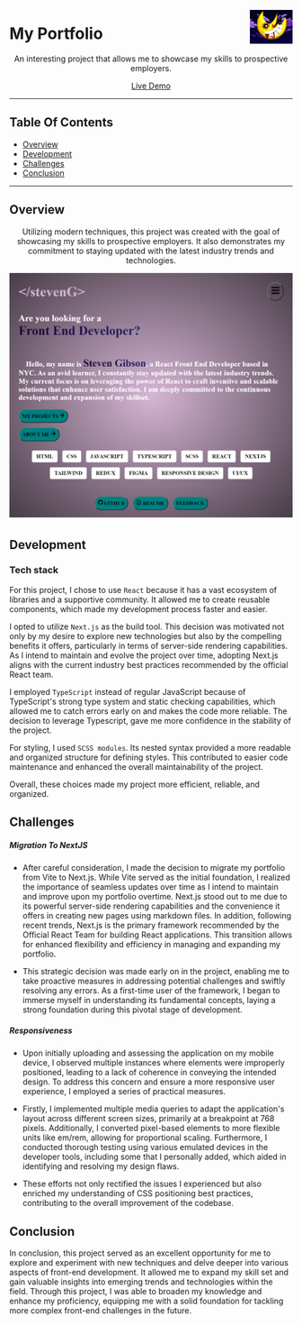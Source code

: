 <a target="_blank" href="https://steveng.vercel.app/"> <img src="public/assets/moon.png" align="right" height="60" />
</a>

# My Portfolio

<p align="center">An interesting project that allows me to showcase my skills to prospective employers.</p>

<p align="center"> <a target="_blank" href="https://steveng.vercel.app/"> Live Demo </a> </p>

---
## Table Of Contents
  - [Overview](#overview)
  - [Development](#development)
  - [Challenges](#challenges)
  - [Conclusion](#conclusion)
---

## Overview
<p align="center">Utilizing modern techniques, this project was created with the goal of showcasing my skills to prospective employers. It also demonstrates my commitment to staying updated with the latest industry trends and technologies.</p>

![Website Image](public/assets/myPortfolio.png) 

### 

## Development

### **Tech stack**

For this project, I chose to use `React` because it has a vast ecosystem of libraries and a supportive community. It allowed me to create reusable components, which made my development process faster and easier.

I opted to utilize `Next.js` as the build tool. This decision was motivated not only by my desire to explore new technologies but also by the compelling benefits it offers, particularly in terms of server-side rendering capabilities. As I intend to maintain and evolve the project over time, adopting Next.js aligns with the current industry best practices recommended by the official React team.

I employed `TypeScript` instead of regular JavaScript because of TypeScript's strong type system and static checking capabilities, which allowed me to catch errors early on and makes the code more reliable. The decision to leverage Typescript, gave me more confidence in the stability of the project.

For styling, I used `SCSS modules`. Its nested syntax provided a more readable and organized structure for defining styles. This contributed to easier code maintenance and enhanced the overall maintainability of the project.

Overall, these choices made my project more efficient, reliable, and organized.


## Challenges

##### **Migration To NextJS**

- After careful consideration, I made the decision to migrate my portfolio from Vite to Next.js. While Vite served as the initial foundation, I realized the importance of seamless updates over time as I intend to maintain and improve upon my portfolio overtime. Next.js stood out to me due to its powerful server-side rendering capabilities and the convenience it offers in creating new pages using markdown files. In addition, following recent trends, Next.js is the primary framework recommended by the Official React Team for building React applications. This transition allows for enhanced flexibility and efficiency in managing and expanding my portfolio.

- This strategic decision was made early on in the project, enabling me to take proactive measures in addressing potential challenges and swiftly resolving any errors. As a first-time user of the framework, I began to immerse myself in understanding its fundamental concepts, laying a strong foundation during this pivotal stage of development.

##### **Responsiveness**

- Upon initially uploading and assessing the application on my mobile device, I observed multiple instances where elements were improperly positioned, leading to a lack of coherence in conveying the intended design. To address this concern and ensure a more responsive user experience, I employed a series of practical measures.

- Firstly, I implemented multiple media queries to adapt the application's layout across different screen sizes, primarily at a breakpoint at 768 pixels. Additionally, I converted pixel-based elements to more flexible units like em/rem, allowing for proportional scaling. Furthermore, I conducted thorough testing using various emulated devices in the developer tools, including some that I personally added, which aided in identifying and resolving my design flaws.

- These efforts not only rectified the issues I experienced but also enriched my understanding of CSS positioning best practices, contributing to the overall improvement of the codebase.


## Conclusion

In conclusion, this project served as an excellent opportunity for me to explore and experiment with new techniques and delve deeper into various aspects of front-end development. It allowed me to expand my skill set and gain valuable insights into emerging trends and technologies within the field. Through this project, I was able to broaden my knowledge and enhance my proficiency, equipping me with a solid foundation for tackling more complex front-end challenges in the future.
